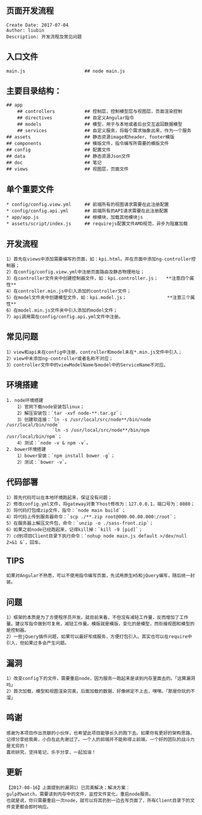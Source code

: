 ## 页面开发流程
    Create Date: 2017-07-04
    Author: liubin
    Description: 开发流程及常见问题
## 入口文件
    main.js                      ## node main.js 
## 主要目录结构：
    ## app
        ## controllers           ## 控制层，控制模型层与视图层，页面渲染控制
        ## directives            ## 自定义Angular指令
        ## models                ## 模型，用于与本地或者后台交互返回数据模型
        ## services              ## 自定义服务，将每个需求抽象出来，作为一个服务
    ## assets                    ## 静态资源image和header、footer模版
    ## components                ## 模版文件，指令编写所需要的模版文件
    ## config                    ## 配置文件
    ## data                      ## 静态资源Json文件
    ## doc                       ## 笔记
    ## views                     ## 视图层，页面文件
## 单个重要文件
    * config/config.view.yml     ## 前端所有的视图请求需要在此注册配置
    * config/config.api.yml      ## 前端所有的API请求需要在此注册配置
    * app/app.js                 ## 根模块，加载其他模块js
    * assets/script/index.js     ## requirejs配置文件AMD规范，异步为阻塞加载
## 开发流程
    1）首先在views中添加需要编写的页面，如：kpi.html。并在页面中添加ng-controller控制器；
    2）在config/config.view.yml中注册页面路由及静态物理地址；
    3）在controller文件夹中创建控制器文件，如：kpi.controller.js；   **注意四个属性**
    4）在controller.min.js中引入添加的controller文件；
    5）在model文件夹中创建模型文件，如：kpi.model.js；               **注意三个属性**
    6）在model.min.js文件夹中引入添加的model文件；   
    7）api调用需在config/config.api.yml文件中注册。
## 常见问题
    1）view和api未在config中注册，controller和model未在*.min.js文件中引入；
    2）view中未添加ng-controller或者名称不对应；
    3）controller文件中的viewModelName与model中的ServiceName不对应。
## 环境搭建
    1. node环境搭建
        1）官网下载node安装包linux；
        2）解压安装包：`tar -xvf node-**.tar.gz`；
        3）创建软连接：`ln -s /usr/local/src/node**/bin/node /usr/local/bin/node`
                     `ln -s /usr/local/src/node**/bin/npm /usr/local/bin/npm`；
        4）测试：`node -v & npm -v`。
    2. bower环境搭建
        1）bower安装：`npm install bower -g`；
        2）测试：`bower -v`。
## 代码部署
    1）首先代码可以在本地环境跑起来，保证没有问题；
    2）修改config.yml文件，将gateway对象下host修改为：127.0.0.1，端口号为：8080；
    3）将代码打包成zip文件，指令：`node main build`；
    4）将代码上传到服务器命令：`scp ./**.zip root@000.00.00.000:/root`；
    5）在服务器上解压文件包，命令：`unzip -o ./sass-front.zip`；
    6）如果之前node已经跑起来，记得kill掉：`kill -9 [pid]`；
    7）cd到项目Client目录下执行命令：`nohup node main.js default >/dev/null 2>&1 &`，回车。
## TIPS
    如果对Angular不熟悉，可以不使用指令编写页面，先试用原生H5和jQuery编写，随后统一封装。
## 问题
    1）框架的本质是为了方便程序员开发。就目前来看，不但没有减轻工作量，反而增加了工作量。建议写指令做到可复用，减轻工作量。模版就是模版，变化的是模型，而衔接视图和模型的是控制器。
    2）一些jQuery插件问题，如果可以最好写成服务，方便打包引入。其实也可以在require中引入，但如果过多会产生问题。
## 漏洞
    1）改变config下的文件，需要重启node，因为服务一跑起来是读到内存里面去的。「这算漏洞吗」
    2）首次加载，模型和视图渲染完美，后面加载的数据，好像绑定不上去，嘿嘿。「那是你玩的不溜」
## 鸣谢
    感谢为本项目作出贡献的小伙伴，也希望此项目能够长久的跑下去。如果你有更好的架构思路，记得分享给我奥，小白在此先谢过了。一个人的前端并不能称得上前端，一个好的团队的战斗力是无穷的！
    喜欢研究，坚持笔记，乐于分享，一起加油！
## 更新
    【2017-08-16】上面提到的漏洞1）已完美解决；解决方案：
    gulp的watch，需要读到内存中的文件，监控文件变化，重启node服务。
    也就是说，你只需要重启一次node，就可以将其扔到一边去写页面了，所有Client目录下的文件变更都会即时响应。



